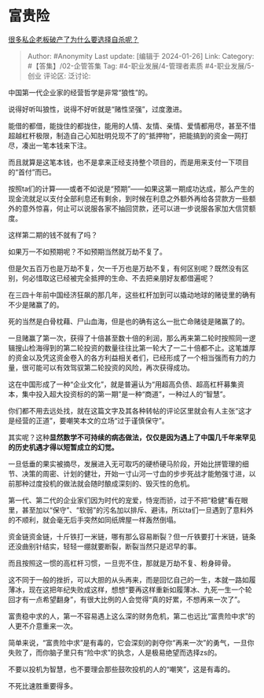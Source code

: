 # 富贵险
[很多私企老板破产了为什么要选择自杀呢？](https://www.zhihu.com/question/35458401/answer/3362587282)

> Author: #Anonymity
> Last update: [编辑于 2024-01-26]
> Link:
> Category: #【答集】/02-企管答集
> Tag: #4-职业发展/4-管理者素质 #4-职业发展/5-创业 
> 评论区:
> 泛讨论:

中国第一代企业家的经营哲学是非常“狼性”的。

说得好听叫狼性，说得不好听就是“赌性坚强”，过度激进。

能借的都借，能拢住的都拢住，能用的人情、友情、亲情、爱情都用尽，甚至不惜超越杠杆极限，制造自己心知肚明兑现不了的“抵押物”，把能搞到的资金一网打尽，凑出一笔本钱来下注。

而且就算是这笔本钱，也不是拿来正经支持整个项目的，而是用来支付一下项目的“首付”而已。

按照ta们的计算——或者不如说是“预期”——如果这第一期成功达成，那么产生的现金流就足以支付全部利息还有剩余，到时候在利息之外额外再给各贷款方一些额外的意外惊喜，何止可以说服各家不抽回贷款，还可以进一步说服各家加大信贷额度。

这样第二期的钱不就有了吗？

如果万一不如预期呢？不如预期当然就万劫不复了。

但是欠五百万也是万劫不复，欠一千万也是万劫不复，有何区别呢？既然没有区别，何必惜取这已经被完全抵押的生命、不去把亲朋好友都借遍呢？

在三四十年前中国经济狂飙的那几年，这些杠杆加到可以撬动地球的赌徒里的确有不少是赌赢了的。

死的当然是白骨枕藉、尸山血海，但是也的确有这么一批亡命赌徒是赌赢了的。

一旦赌赢了第一次，获得了十倍甚至数十倍的利润，那么再来第二轮时按照同一逻辑搜山检海得到的第二轮投资的数量往往比第一轮大了一二十倍都不止。这笔雄厚的资金以及凭这资金卷入的各方利益相关者们，已经形成了一个相当强而有力的力量，很可能可以有效驾驭第二轮投资的风险，再次获得成功。

这在中国形成了一种“企业文化”，就是普遍认为“用超高负债、超高杠杆募集资本，集中投入超大投资标的的第一期”是一种“商道”，一种过人的“智慧”。

你们都不用去远处找，就在这篇文字及其各种转帖的评论区里就会有人主张“这才是经营的正道”，要嘲笑本文的立场“过于谨慎保守”。

其实呢？这种**显然数学不可持续的病态做法，仅仅是因为遇上了中国几千年来罕见的历史机遇才得以短暂成立的幻觉。**

一旦低垂的果实被摘尽，发展进入无可取巧的硬桥硬马阶段，开始比拼管理的细节、决策的周密、计划的健壮，开始一寸山河一寸血的步步死战才能勉强寸进，以前那种过度投机的做法就会随时酿成深刻的、毁灭性的危机。

第一代、第二代的企业家们因为时代的宠爱，恃宠而骄，过于不把“稳健”看在眼里，甚至加以“保守”、“软弱”的污名加以排斥、避讳，所以ta们一旦遇到了意料外的不顺利，就会毫无后手突然如同纸牌屋一样轰然倒塌。

资金链资金链，十斤铁打一米链，哪有那么容易断裂？但一斤铁要打十米链，链条还没曲别针结实，轻轻一绷就要断裂，断裂当然只是迟早的事。

而且按照这一惯的高杠杆习惯，一旦兜不住，那就是万劫不复、粉身碎骨。

这不同于一般的挫折，可以大胆的从头再来，而是回忆自己的一生，本就一路如履薄冰，现在这把年纪失败成这样，想想“要再这样重新如履薄冰、九死一生一个轮回才有一点希望翻身”，有很大比例的人会觉得“真的好累，不想再来一次了”。

富贵稳中求的人，第一不容易遇上这么深的财务危机，第二也远比“富贵险中求”的人更不介意重来一次。

简单来说，“富贵险中求”是有毒的，它会深刻的剥夺你“再来一次”的勇气，一旦你失败了，而你脑子里只有“险中求”的执念，人是极易绝望而选择zs的。

不要以投机为智慧，也不要理会那些鼓吹投机的人的“嘲笑”，这是有毒的。

不死比速胜重要得多。

